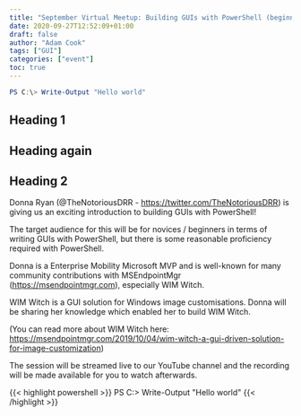 ```yaml
---
title: "September Virtual Meetup: Building GUIs with PowerShell (beginner level)"
date: 2020-09-27T12:52:09+01:00
draft: false
author: "Adam Cook"
tags: ["GUI"]
categories: ["event"]
toc: true
---
```


```powershell
PS C:\> Write-Output "Hello world"
```

## Heading 1

## Heading again

## Heading 2

Donna Ryan (@TheNotoriousDRR - https://twitter.com/TheNotoriousDRR) is giving us an exciting introduction to building GUIs with PowerShell!

The target audience for this will be for novices / beginners in terms of writing GUIs with PowerShell, but there is some reasonable proficiency required with PowerShell.

Donna is a Enterprise Mobility Microsoft MVP and is well-known for many community contributions with MSEndpointMgr (https://msendpointmgr.com), especially WIM Witch.

WIM Witch is a GUI solution for Windows image customisations. Donna will be sharing her knowledge which enabled her to build WIM Witch.

(You can read more about WIM Witch here: https://msendpointmgr.com/2019/10/04/wim-witch-a-gui-driven-solution-for-image-customization)

The session will be streamed live to our YouTube channel and the recording will be made available for you to watch afterwards.


{{< highlight powershell >}}
PS C:\> Write-Output "Hello world"
{{< /highlight >}}
